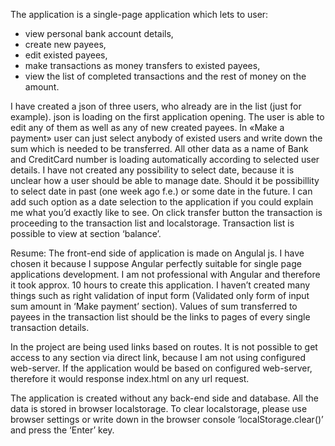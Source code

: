 The application is a single-page application which lets to user: 
- view personal bank account details, 
- create new payees, 
- edit existed payees, 
- make transactions as money transfers to existed payees,
- view the list of completed transactions and the rest of money on the amount.

I have created a json of three users, who already are in the list (just for example). json is loading on the first application opening. 
The user is able to edit any of them as well as any of new created payees. In «Make a payment» user can just select anybody of existed users and write down the sum which is needed to be transferred. All other data as a name of Bank and CreditCard number is loading automatically according to selected user details. I have not created any possibility to select date, because it is unclear how a user should be able to manage date. Should it be possibillity to select date in past (one week ago f.e.) or some date in the future. I can add such option as a date selection to the application if you could explain me what you’d exactly like to see.
On click transfer button the transaction is proceeding to the transaction list and localstorage. Transaction list is possible to view at section ‘balance’.

Resume:
The front-end side of application is made on Angulal js. I have chosen it because I suppose Angular perfectly suitable for single page applications development.
I am not professional with Angular and therefore it took approx. 10 hours to create this application.
I haven’t created many things such as right validation of input form (Validated only form of input sum amount in ‘Make payment’ section).
Values of sum transferred to payees in the transaction list should be the links to pages of every single transaction details.

In the project are being used links based on routes. It is not possible to get access to any section via direct link, because I am not using configured web-server. If the application would be based on configured web-server, therefore it would response index.html on any url request. 

The application is created without any back-end side and database. All the data is stored in browser localstorage. To clear localstorage, please use browser settings or write down in the browser console ‘localStorage.clear()’ and press the ‘Enter’ key. 
